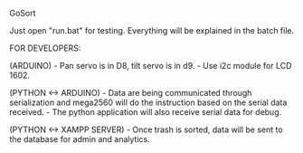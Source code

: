 GoSort

Just open "run.bat" for testing. Everything will be explained in the batch file.

FOR DEVELOPERS:

(ARDUINO) - Pan servo is in D8, tilt servo is in d9.
          - Use i2c module for LCD 1602.

(PYTHON <-> ARDUINO) - Data are being communicated through serialization and mega2560 will do the instruction based on the serial data received.
                     - The python application will also receive serial data for debug.

(PYTHON <-> XAMPP SERVER) - Once trash is sorted, data will be sent to the database for admin and analytics.
                   

